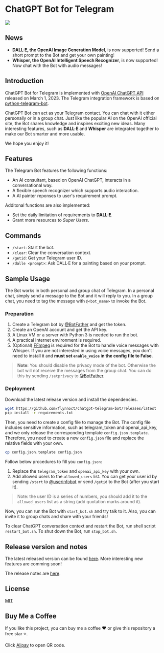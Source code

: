 # ChatGPT Bot for Telegram

![](/docs/dialog.png)

## News

- **DALL·E, the OpenAI Image Generation Model**, is now supported! Send a short prompt to the Bot and get your own painting!
- **Whisper, the OpenAI Intelligent Speech Recognizer**, is now supported! Now chat with the Bot with audio messages!

## Introduction

ChatGPT Bot for Telegram is implemented with [OpenAI ChatGPT API](https://platform.openai.com/docs/guides/chat) released on March 1, 2023. The Telegram integration framework is based on [python-telegram-bot](https://python-telegram-bot.org).

ChatGPT Bot can act as your Telegram contact. You can chat with it either personally or in a group chat. Just like the popular AI on the OpenAI official site, the Bot shares knowledge and inspires exciting new ideas. Many interesting features, such as **DALL·E** and **Whisper** are integrated together to make our Bot smarter and more usable.

We hope you enjoy it!

## Features

The Telegram Bot features the following functions:

- An AI consultant, based on OpenAI ChatGPT, interacts in a conversational way.
- A flexible speech recognizer which supports audio interaction.
- A AI painter reponses to user's requirement prompt.

Additonal functions are also implemented:

- Set the daily limitation of requirements to **DALL·E**.
- Grant more resources to _Super Users_.

## Commands

- `/start`: Start the bot.
- `/clear`: Clear the conversation context.
- `/getid`: Get your Telegram user ID.
- `/dalle <prompt>`: Ask DALL·E for a painting based on your prompt.

## Sample Usage

The Bot works in both personal and group chat of Telegram.
In a personal chat, simply send a message to the Bot and it will reply to you.
In a group chat, you need to tag the message with `@<bot_name>` to invoke the Bot.

### Preparation

1. Create a Telegram bot by [@BotFather](https://t.me/BotFather) and get the token.
2. Create an OpenAI account and get the API key.
3. A Linux VM or a server with Python 3 is needed to run the bot.
4. A practical Internet environment is required.
5. (Optional) [FFmpeg](https://ffmpeg.org) is required for the Bot to handle voice messages with Whisper. If you are not interested in using voice messages, you don't need to install it and **must set `enable_voice` in the config file to False**.

> **Note**: You should disable the privacy mode of the bot. Otherwise the bot will not receive the messages from the group chat. You can do this by sending `/setprivacy` to [@BotFather](https://t.me/BotFather).

### Deployment

Download the latest release version and install the dependencies.

```bash
wget https://github.com/flynnoct/chatgpt-telegram-bot/releases/latest
pip install -r requirements.txt
```

Then, you need to create a config file to manage the Bot. The config file includes sensitive information, such as telegram_token and openai_api_key, and we only release the corresponding template `config.json.template`. Therefore, you need to create a new `config.json` file and replace the relative fields with your own.

```bash
cp config.json.template config.json
```

Follow below procedures to fill you `config.json`:

1. Replace the `telegram_token` and `openai_api_key` with your own.
2. Add allowed users to the `allowed_users` list. You can get your user id by sending `/start` to [@userinfobot](https://t.me/userinfobot) or send `/getid` to the Bot (after you start it).

> Note: the user ID is a series of numbers, you should add it to the `allowed_users` list as a string (add quotation marks around it).

Now, you can run the Bot with `start_bot.sh` and try talk to it. Also, you can invite it to group chats and share with your friends!

To clear ChatGPT conversation context and restart the Bot, run shell script `restart_bot.sh`. To shut down the Bot, run `stop_bot.sh`.

## Release version and notes

The latest released version can be found [here](https://github.com/flynnoct/chatgpt-telegram-bot/releases/latest). More interesting new features are comming soon!

The release notes are [here](/docs/release_notes.md).

## License

[MIT](LICENSE.md)

## Buy Me a Coffee

If you like this project, you can buy me a coffee ❤️ or give this repository a free star ⭐️.

Click [Alipay](donate_code/alipay.jpg) to open QR code.
